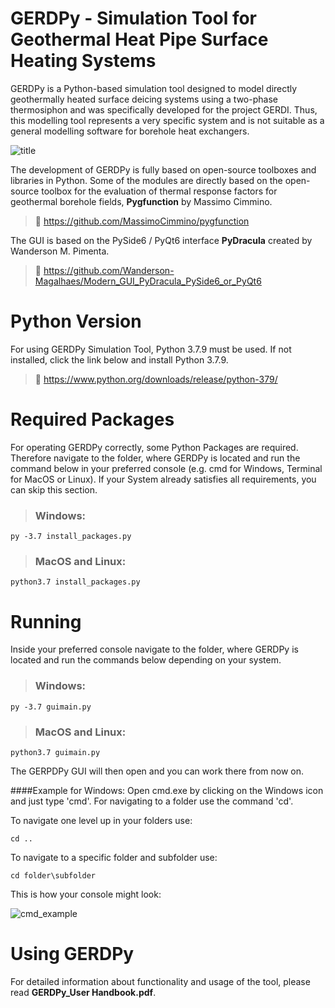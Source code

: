 # GERDPy - Simulation Tool for Geothermal Heat Pipe Surface Heating Systems

GERDPy is a Python-based simulation tool designed to model directly geothermally heated surface deicing systems using
a two-phase thermosiphon and was specifically developed for the project GERDI. Thus, this modelling tool represents a 
very specific system and is not suitable as a general modelling software for borehole heat exchangers.

![title](https://user-images.githubusercontent.com/77793428/214841221-70ab81fb-b504-46df-9ef2-10c96380eec9.png)

The development of GERDPy is fully based on open-source toolboxes and libraries in Python. Some of the modules are 
directly based on the open-source toolbox for the evaluation of thermal response factors for geothermal borehole 
fields, **Pygfunction** by Massimo Cimmino. 
> 🔗 https://github.com/MassimoCimmino/pygfunction

The GUI is based on the PySide6 / PyQt6 interface **PyDracula** created by Wanderson M. Pimenta.
> 🔗 https://github.com/Wanderson-Magalhaes/Modern_GUI_PyDracula_PySide6_or_PyQt6

# Python Version
 For using GERDPy Simulation Tool, Python 3.7.9 must be used. If not installed, click the link below and install Python 3.7.9.
> 🔗 https://www.python.org/downloads/release/python-379/

# Required Packages
For operating GERDPy correctly, some Python Packages are required. Therefore navigate to the folder, where GERDPy is located 
and run the command below in your preferred console (e.g. cmd for Windows, Terminal for MacOS or Linux).
If your System already satisfies all requirements, you can skip this section.
> ### **Windows**:
```console
py -3.7 install_packages.py
```
> ### **MacOS and Linux**:
```console
python3.7 install_packages.py 
```

# Running
Inside your preferred console navigate to the folder, where GERDPy is located and run the commands below depending on your system.

> ### **Windows**:
```console
py -3.7 guimain.py
```
> ### **MacOS and Linux**:
```console
python3.7 guimain.py 
```
The GERPDPy GUI will then open and you can work there from now on.

####Example for Windows:
Open cmd.exe by clicking on the Windows icon and just type 'cmd'. For navigating to a folder use the command 'cd'. 

To navigate one level up in your folders use:
```console
cd ..
```
To navigate to a specific folder and subfolder use:
```console
cd folder\subfolder
```
This is how your console might look: 

![cmd_example](https://github.com/MeMaZAE/Modern_GUI_GerdPy/assets/77793428/d6aad9a5-4bd7-499c-a79f-3ba7905992cd)

# Using GERDPy
For detailed information about functionality and usage of the tool, please read **GERDPy_User Handbook.pdf**.

